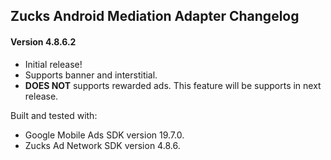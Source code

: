 ## Zucks Android Mediation Adapter Changelog

#### Version 4.8.6.2

- Initial release!
- Supports banner and interstitial.
- **DOES NOT** supports rewarded ads. This feature will be supports in next release.

Built and tested with:
- Google Mobile Ads SDK version 19.7.0.
- Zucks Ad Network SDK version 4.8.6.
